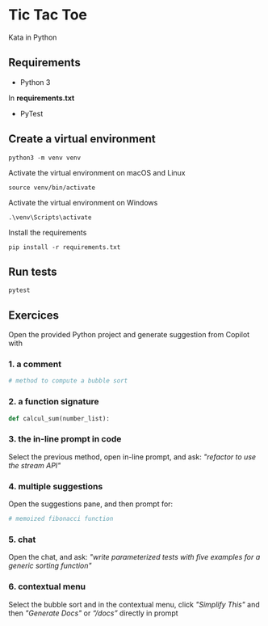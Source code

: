# Tic Tac Toe

Kata in Python

## Requirements

- Python 3

In **requirements.txt**

- PyTest

## Create a virtual environment

```shell
python3 -m venv venv
```

Activate the virtual environment on macOS and Linux
```shell
source venv/bin/activate
```

Activate the virtual environment on Windows

```shell
.\venv\Scripts\activate
```

Install the requirements

```shell
pip install -r requirements.txt
```

## Run tests  

```shell
pytest
```

## Exercices

Open the provided Python project and generate suggestion from Copilot with

### 1. a comment

```python
# method to compute a bubble sort
```

### 2. a function signature

```python
def calcul_sum(number_list):
```

### 3. the in-line prompt in code

Select the previous method, open in-line prompt, and ask: _"refactor to use the stream API"_

### 4. multiple suggestions

Open the suggestions pane, and then prompt for:

```python
# memoized fibonacci function
```

### 5. chat

Open the chat, and ask: _"write parameterized tests with five examples for a generic sorting function"_

### 6. contextual menu

Select the bubble sort and in the contextual menu, click _"Simplify This"_ and then _"Generate Docs"_ or _“/docs”_ directly in prompt
